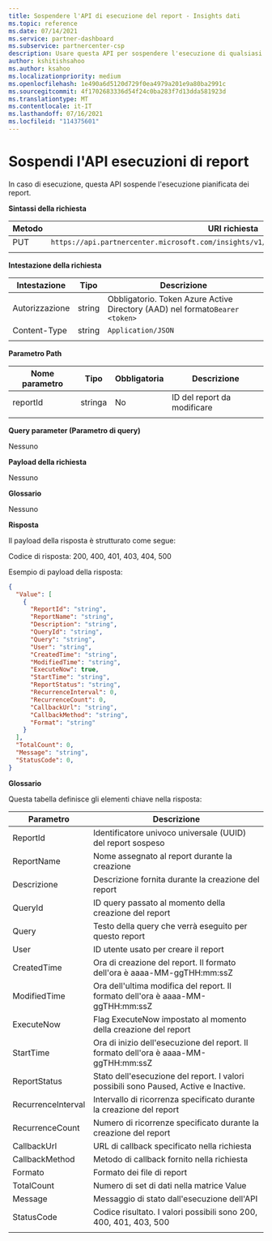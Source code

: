 ```yaml
---
title: Sospendere l'API di esecuzione del report - Insights dati
ms.topic: reference
ms.date: 07/14/2021
ms.service: partner-dashboard
ms.subservice: partnercenter-csp
description: Usare questa API per sospendere l'esecuzione di qualsiasi report in Partner Center dettagliate.
author: kshitishsahoo
ms.author: ksahoo
ms.localizationpriority: medium
ms.openlocfilehash: 1e490a6d5120d729f0ea4979a201e9a80ba2991c
ms.sourcegitcommit: 4f1702683336d54f24c0ba283f7d13dda581923d
ms.translationtype: MT
ms.contentlocale: it-IT
ms.lasthandoff: 07/16/2021
ms.locfileid: "114375601"
---
```

# <a name="pause-report-executions-api"></a>Sospendi l'API esecuzioni di report

In caso di esecuzione, questa API sospende l'esecuzione pianificata dei report.

**Sintassi della richiesta**

|    Metodo    |    URI richiesta    |
|    ----    |    ----    |
|    PUT    |    `https://api.partnercenter.microsoft.com/insights/v1/mpn/ScheduledReport/pause/{ReportID}`    |
|        |        |

**Intestazione della richiesta**

|    Intestazione    |    Tipo    |    Descrizione    |
|    ----    |    ----    |    ----    |
|    Autorizzazione    |    string    |    Obbligatorio. Token Azure Active Directory (AAD) nel formato`Bearer <token>`    |
|    Content-Type    |    string    |    `Application/JSON`    |
|        |        |        |

**Parametro Path**

|    Nome parametro    |    Tipo    |    Obbligatoria    |    Descrizione    |
|    ----    |    ----    |    ----    |    ----    |
|    reportId     |    stringa    |    No    |    ID del report da modificare     |
|        |        |        |        |

**Query parameter (Parametro di query)**

Nessuno

**Payload della richiesta**

Nessuno

**Glossario**

Nessuno

**Risposta**

Il payload della risposta è strutturato come segue:

Codice di risposta: 200, 400, 401, 403, 404, 500

Esempio di payload della risposta:

```json
{ 
  "Value": [ 
    { 
      "ReportId": "string", 
      "ReportName": "string", 
      "Description": "string", 
      "QueryId": "string", 
      "Query": "string", 
      "User": "string", 
      "CreatedTime": "string", 
      "ModifiedTime": "string", 
      "ExecuteNow": true, 
      "StartTime": "string", 
      "ReportStatus": "string", 
      "RecurrenceInterval": 0, 
      "RecurrenceCount": 0, 
      "CallbackUrl": "string", 
      "CallbackMethod": "string", 
      "Format": "string" 
    } 
  ], 
  "TotalCount": 0, 
  "Message": "string", 
  "StatusCode": 0, 
} 
```

**Glossario**

Questa tabella definisce gli elementi chiave nella risposta:

|    Parametro    |    Descrizione    |
|    ----    |    ----    |
|    ReportId     |    Identificatore univoco universale (UUID) del report sospeso     |
|    ReportName     |    Nome assegnato al report durante la creazione     |
|    Descrizione     |    Descrizione fornita durante la creazione del report     |
|    QueryId     |    ID query passato al momento della creazione del report     |
|    Query     |    Testo della query che verrà eseguito per questo report     |
|    User     |    ID utente usato per creare il report     |
|    CreatedTime     |    Ora di creazione del report. Il formato dell'ora è aaaa-MM-ggTHH:mm:ssZ     |
|    ModifiedTime     |    Ora dell'ultima modifica del report. Il formato dell'ora è aaaa-MM-ggTHH:mm:ssZ     |
|    ExecuteNow     |    Flag ExecuteNow impostato al momento della creazione del report     |
|    StartTime     |    Ora di inizio dell'esecuzione del report. Il formato dell'ora è aaaa-MM-ggTHH:mm:ssZ     |
|    ReportStatus     |    Stato dell'esecuzione del report. I valori possibili sono Paused, Active e Inactive.     |
|    RecurrenceInterval     |    Intervallo di ricorrenza specificato durante la creazione del report     |
|    RecurrenceCount     |    Numero di ricorrenze specificato durante la creazione del report     |
|    CallbackUrl     |    URL di callback specificato nella richiesta     |
|    CallbackMethod    |    Metodo di callback fornito nella richiesta    |
|    Formato     |    Formato dei file di report     |
|    TotalCount     |    Numero di set di dati nella matrice Value     |
|    Message     |    Messaggio di stato dall'esecuzione dell'API     |
|    StatusCode     |    Codice risultato. I valori possibili sono 200, 400, 401, 403, 500     |
|        |        |
